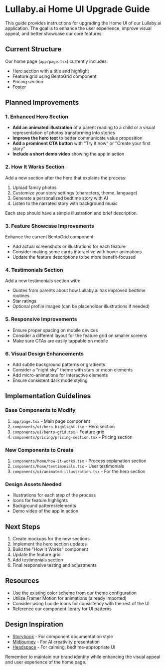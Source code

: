 # Lullaby.ai Home UI Upgrade Guide

This guide provides instructions for upgrading the Home UI of our Lullaby.ai application. The goal is to enhance the user experience, improve visual appeal, and better showcase our core features.

## Current Structure

Our home page (`app/page.tsx`) currently includes:
- Hero section with a title and highlight
- Feature grid using BentoGrid component
- Pricing section
- Footer

## Planned Improvements

### 1. Enhanced Hero Section

- **Add an animated illustration** of a parent reading to a child or a visual representation of photos transforming into stories
- **Improve the hero text** to better communicate value proposition
- **Add a prominent CTA button** with "Try it now" or "Create your first story"
- **Include a short demo video** showing the app in action

### 2. How It Works Section

Add a new section after the hero that explains the process:
1. Upload family photos
2. Customize your story settings (characters, theme, language)
3. Generate a personalized bedtime story with AI
4. Listen to the narrated story with background music

Each step should have a simple illustration and brief description.

### 3. Feature Showcase Improvements

Enhance the current BentoGrid component:
- Add actual screenshots or illustrations for each feature
- Consider making some cards interactive with hover animations
- Update the feature descriptions to be more benefit-focused

### 4. Testimonials Section

Add a new testimonials section with:
- Quotes from parents about how Lullaby.ai has improved bedtime routines
- Star ratings
- Optional profile images (can be placeholder illustrations if needed)

### 5. Responsive Improvements

- Ensure proper spacing on mobile devices
- Consider a different layout for the feature grid on smaller screens
- Make sure CTAs are easily tappable on mobile

### 6. Visual Design Enhancements

- Add subtle background patterns or gradients
- Consider a "night sky" theme with stars or moon elements
- Add micro-animations for interactive elements
- Ensure consistent dark mode styling

## Implementation Guidelines

### Base Components to Modify

1. `app/page.tsx` - Main page component
2. `components/ui/hero-highlight.tsx` - Hero section
3. `components/ui/bento-grid.tsx` - Feature grid
4. `components/pricing/pricing-section.tsx` - Pricing section

### New Components to Create

1. `components/home/how-it-works.tsx` - Process explanation section
2. `components/home/testimonials.tsx` - User testimonials
3. `components/ui/animated-illustration.tsx` - For the hero section

### Design Assets Needed

- Illustrations for each step of the process
- Icons for feature highlights
- Background patterns/elements
- Demo video of the app in action

## Next Steps

1. Create mockups for the new sections
2. Implement the hero section updates
3. Build the "How It Works" component
4. Update the feature grid
5. Add testimonials section
6. Final responsive testing and adjustments

## Resources

- Use the existing color scheme from our theme configuration
- Utilize Framer Motion for animations (already imported)
- Consider using Lucide icons for consistency with the rest of the UI
- Reference our component library for UI patterns

## Design Inspiration

- [Storybook](https://storybook.js.org/) - For component documentation style
- [Midjourney](https://www.midjourney.com/) - For AI creativity presentation
- [Headspace](https://www.headspace.com/) - For calming, bedtime-appropriate UI

Remember to maintain our brand identity while enhancing the visual appeal and user experience of the home page.
